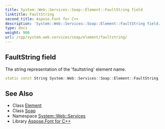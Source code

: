 ```yaml
---
title: System::Web::Services::Soap::Element::FaultString field
linktitle: FaultString
second_title: Aspose.Font for C++
description: 'System::Web::Services::Soap::Element::FaultString field. The string representation of the ''faultstring'' element name in C++.'
type: docs
weight: 900
url: /cpp/system.web.services/soap/element/faultstring/
---
```

## FaultString field


The string representation of the 'faultstring' element name.

```cpp
static const String System::Web::Services::Soap::Element::FaultString
```

## See Also

* Class [Element](../)
* Class [Soap](../../)
* Namespace [System::Web::Services](../../../)
* Library [Aspose.Font for C++](../../../../)
